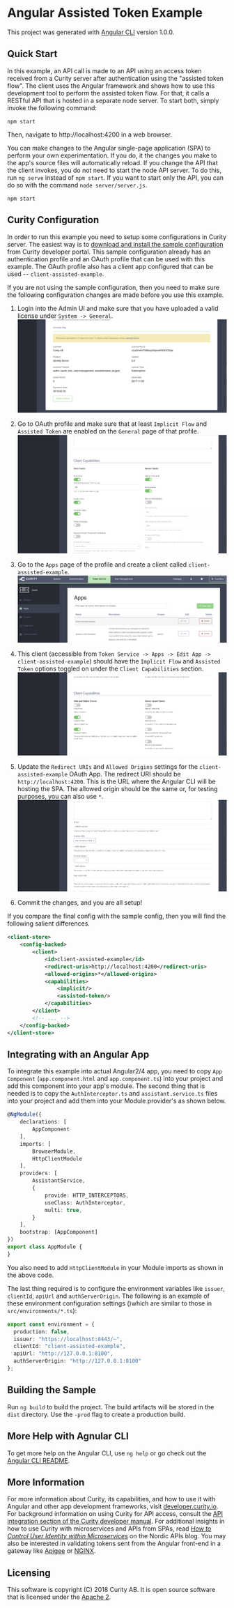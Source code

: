 # Angular Assisted Token Example

This project was generated with [Angular CLI](https://github.com/angular/angular-cli) version 1.0.0.

## Quick Start
In this example, an API call is made to an API using an access token received from a Curity server after authentication using the "assisted token flow". The client uses the Angular framework and shows how to use this development tool to perform the assisted token flow. For that, it calls a RESTful API that is hosted in a separate node server. To start both, simply invoke the following command:

```nodemon
npm start
```

Then, navigate to http://localhost:4200 in a web browser.  

You can make changes to the Angular single-page application (SPA) to perform your own experimentation. If you do, it the changes you make to the app's source files will automatically reload. If you change the API that the client invokes, you do not need to start the node API server. To do this, run `ng serve` instead of `npm start`. If you want to start only the API, you can do so with the command `node server/server.js`.
```nodemon
npm start
``` 

## Curity Configuration
In order to run this example you need to setup some configurations in Curity server. The easiest way is to [download and install the sample configuration](https://developer.curity.io/release/2.3.1/configuration-samples) from Curity developer portal. This sample configuration already has an authentication profile and an OAuth profile that can be used with this example. The OAuth profile also has a client app configured that can be used -- `client-assisted-example`. 
   
If you are not using the sample configuration, then you need to make sure the following configuration changes are made before you use this example.

1. Login into the Admin UI and make sure that you have uploaded a valid license under `System -> General`.
    ![image](./docs/images/license.png)
     
2. Go to OAuth profile and make sure that at least `Implicit Flow` and `Assisted Token` are enabled on the `General` page of that profile.
    ![image](./docs/images/client-capabilities.png)
    
3. Go to the `Apps` page of the profile and create a client called `client-assisted-example`. 
    ![image](./docs/images/oauth-apps.png)   

4. This client (accessible from `Token Service -> Apps -> Edit App -> client-assisted-example`) should have the `Implicit Flow` and `Assisted Token` options toggled on under the `Client Capabilities` section.
    ![image](./docs/images/oauth-app1.png)  
    
5. Update the `Redirect URIs` and `Allowed Origins` settings for the `client-assisted-example` OAuth App. The redirect URI should be `http://localhost:4200`. This is the URL where the Angular CLI will be hosting the SPA. The allowed origin should be the same or, for testing purposes, you can also use `*`.
    ![image](./docs/images/oauth-app2.png)   
       
6. Commit the changes, and you are all setup!

If you compare the final config with the sample config, then you will find the following salient differences.

```xml
<client-store>
    <config-backed>
        <client>
            <id>client-assisted-example</id>
            <redirect-uris>http://localhost:4200</redirect-uris>
            <allowed-origins>*</allowed-origins>
            <capabilities>
                <implicit/>
                <assisted-token/>
            </capabilities>
        </client>
        <!-- ... -->
    </config-backed>
</client-store>       
```

## Integrating with an Angular App  
To integrate this example into actual Angular2/4 app, you need to copy `App Component` (`app.component.html` and `app.component.ts`) into your project and add this component into your app's module. The second thing that is needed is to copy the `AuthInterceptor.ts` and `assistant.service.ts` files into your project and add them into your Module provider's as shown below.

```typescript
@NgModule({
    declarations: [
        AppComponent
    ],
    imports: [
        BrowserModule,
        HttpClientModule
    ],
    providers: [
        AssistantService,
        {
            provide: HTTP_INTERCEPTORS,
            useClass: AuthInterceptor,
            multi: true,
        }
    ],
    bootstrap: [AppComponent]
})
export class AppModule {
}
``` 

You also need to add `HttpClientModule` in your Module imports as shown in the above code.

The last thing required is to configure the environment variables like `issuer`, `clientId`, `apiUrl` and `authServerOrigin`. The following is an example of these environment configuration settings ()which are similar to those in `src/environments/*.ts`):  

```typescript
export const environment = {
  production: false,
  issuer: "https://localhost:8443/~",
  clientId: "client-assisted-example",
  apiUrl: "http://127.0.0.1:8100",
  authServerOrigin: "http://127.0.0.1:8100"
};
```

## Building the Sample

Run `ng build` to build the project. The build artifacts will be stored in the `dist` directory. Use the `-prod` flag to create a production build.

## More Help with Agnular CLI

To get more help on the Angular CLI, use `ng help` or go check out the [Angular CLI README](https://github.com/angular/angular-cli/blob/master/README.md).

## More Information
For more information about Curity, its capabilities, and how to use it with Angular and other app development frameworks, visit [developer.curity.io](https://developer.curity.io/). For background information on using Curity for API access, consult the [API integration section of the Curity developer manual](https://support.curity.io/docs/2.0.2/developer-guide/api-integration/overview.html). For additional insights in how to use Curity with microservices and APIs from SPAs, read _[How to Control User Identity within Microservices](http://nordicapis.com/how-to-control-user-identity-within-microservices/)_ on the Nordic APIs blog. You may also be interested in validating tokens sent from the Angular front-end in a gateway like [Apigee](https://developer.curity.io/tutorials/apigee-integration) or [NGINX](https://github.com/curityio/nginx_phantom_token_module). 

## Licensing

This software is copyright (C) 2018 Curity AB. It is open source software that is licensed under the [Apache 2](LICENSE).
